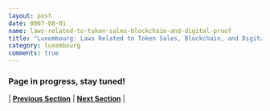 ```yaml
---
layout: post
date: 0007-08-01
name: laws-related-to-token-sales-blockchain-and-digital-proof
title: "Luxembourg: Laws Related to Token Sales, Blockchain, and Digital Proof"
category: luxembourg
comments: true
---
```


### Page in progress, stay tuned!



| **[Previous Section]( https://neo-project.github.io/global-blockchain-compliance-hub//luxembourg/luxembourg-governing-by-law.html)** | **[Next Section]( https://neo-project.github.io/global-blockchain-compliance-hub//luxembourg/luxembourg-securities-related-laws.html)** |
